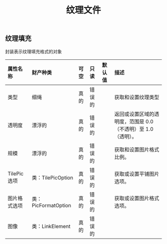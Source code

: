 ﻿---
title: 纹理文件
second_title: Aspose.Cells Cloud Documen
type: docs
url: /zh/specification/model/texturefill/
description: Aspose.Cells 云模型规范：TextureFill。轻松处理 Excel 和其他电子表格文档，具有打开、生成、编辑、拆分、合并、比较和转换等功能
kwords: Excel, Office, 电子表格, Cloud REST API, TextureFill
weight: 50
---
## **纹理填充**

封装表示纹理填充格式的对象

|属性名称|财产种类|可空|只读|默认值|描述|
|:- |:- |:- |:- |:- |:- |
|类型|细绳|真的|错误的||获取和设置纹理类型|
|透明度|漂浮的|真的|错误的||返回或设置区域的透明度，范围是 0.0（不透明）至 1.0（透明）。|
|规模|漂浮的|真的|错误的||获取和设置图片格式比例。|
| TilePic选项|类：TilePicOption|真的|错误的||获取或设置平铺图片选项。|
|图片格式选项|类：PicFormatOption|真的|错误的||获取或设置图片格式选项。|
|图像|类：LinkElement|真的|错误的|||

